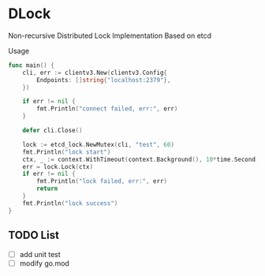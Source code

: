 # DLock
Non-recursive Distributed Lock Implementation Based on etcd

Usage
```go
func main() {
	cli, err := clientv3.New(clientv3.Config{
		Endpoints: []string{"localhost:2379"},
	})

	if err != nil {
		fmt.Println("connect failed, err:", err)
	}

	defer cli.Close()

	lock := etcd_lock.NewMutex(cli, "test", 60)
	fmt.Println("lock start")
	ctx, _ := context.WithTimeout(context.Background(), 10*time.Second)
	err = lock.Lock(ctx)
	if err != nil {
		fmt.Println("lock failed, err:", err)
		return
	}
	fmt.Println("lock success")
}
```
## TODO List

- [ ] add unit test
- [ ] modify go.mod
